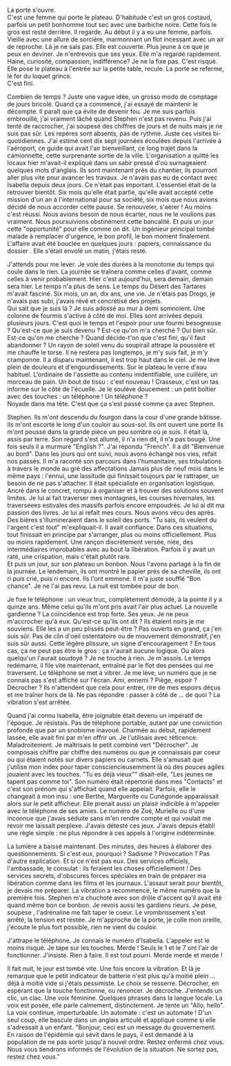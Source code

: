 La porte s'ouvre.<br/>
C'est une femme qui porte le plateau. D'habitude c'est un gros costaud, parfois un petit bonhomme tout sec avec une barbiche noire. Cette fois le gros est resté derrière. Il regarde. Au début il y a eu une femme, parfois. Vieille avec une allure de sorcière, marmonnant un flot incessant avec un air de reproche. Là je ne sais pas. Elle est couverte. Plus jeune à ce que je peux en deviner. Je n'entrevois que ses yeux. Elle m'a regardé rapidement. Haine, curiosité, compassion, indifférence? Je ne la fixe pas. C'est risqué. Elle pose le plateau à l'entrée sur la petite table, recule. La porte se referme, le fer du loquet grince.  
C'est fini.

Combien de temps ? Juste une vague idée, un grosso modo de comptage de jours bricolé. Quand ça a commencé, j'ai essayé de maintenir le décompte. Il paraît que ça évite de devenir fou. Je me suis parfois embrouillé, j'ai vraiment lâché quand Stephen n'est pas revenu. Puis j'ai tenté de raccrocher, j'ai soupesé des chiffres de jours et de nuits mais je ne suis pas sûr. Les repères sont absents, pas de rythme. Juste ces visites bi-quotidiennes. J'ai estimé cent dix sept journées écoulées depuis l'arrivée à l'aéroport, ce guide qui avait l'air bienveillant, ce long trajet dans la camionnette, cette surprenante sortie de la ville. L'organisation a quitté les locaux hier m'avait-il expliqué dans un sabir pressé d'où surnageaient quelques mots d'anglais. Ils sont maintenant près du chantier, ils pourront aller plus vite pour avancer les travaux. Je n'avais pas eu de contact avec Isabella depuis deux jours. Ce n'était pas important. L'essentiel était de la retrouver bientôt. Six mois qu'elle était partie, qu'elle avait accepté cette mission d'un an à l'international pour sa société, six mois que nous avions décidé de nous accorder cette pause.
Se renouveler, s'aérer ! Au moins c'est réussi. Nous avions besoin de nous écarter, nous ne le voulions pas vraiment. Nous poursuivions obstinément cette bancalité. Et puis un jour cette "opportunité" pour elle comme on dit. Un ingénieur principal tombé malade à remplacer d'urgence, le bon profil, le bon moment finalement. L'affaire avait été bouclée en quelques jours : papiers, connaissance du dossier . Elle s'était envolé un matin, j'étais resté. 

J'attends pour me lever. Je vole des durées à la monotonie du temps qui coule dans le rien. La journée se traînera comme celles d'avant, comme celles à venir probablement. Hier c'est aujourd'hui, sera demain, demain sera hier. Le temps n'a plus de sens. Le temps du Désert des Tartares m'avait fasciné. Six mois, un an, dix ans, une vie. Je n'étais pas Drogo, je n'avais pas subi, j'avais révé et concrétisé des projets.  
Qui sait que je suis là ? Je suis adossé au mur à demi somnolent. Une colonne de fourmis s'active à côté de moi. Elles sont arrivées depuis plusieurs jours. C'est quoi le temps et l'espoir pour une fourmi besogneuse ? 
Qu'est-ce que je suis devenu ? Est-ce qu'on m'a cherché ? Oui bien sûr. Est-ce qu'on me cherche ? Quand décide-t'on que c'est fini, qu'il faut abandonner ? Un rayon de soleil venu du soupirail attrape la poussière et me chauffe le torse. Il ne restera pas longtemps, je m'y suis fait, je m'y cramponne. Il a disparu maintenant, il est trop haut dans le ciel. Je me lève plein de douleurs et d'engourdissements. Sur le plateau le verre d'eau habituel. L'ordinaire de l'assiette au contenu inidentifiable, une cuillère, un morceau de pain. Un bout de tissu : c'est nouveau ! Crasseux, c'est un tas informe sur le côté de l'écuelle. Je le soulève doucement : un petit boîtier avec des touches : un téléphone ! Un téléphone ?   
Noyade dans ma tête. C'est que ça s'est passé comme ça avec Stephen.<br/>

Stephen. Ils m'ont descendu du fourgon dans la cour d'une grande bâtisse. Ils m'ont escorté le long d'un couloir au sous-sol. Ils ont ouvert une porte Ils m'ont poussé dans la grande pièce un peu sombre où je suis. Il était là, assis par terre. Son regard s'est allumé, il n'a rien dit, il n'a pas bougé. Une fois seuls il a murmuré "English ?". J'ai répondu "French". Il a dit "Bienvenue au bord". Dans les jours qui ont suivi, nous avons échangé nos vies, refait nos passés. Il m'a raconté son parcours dans l'humanitaire, ses tribulations à travers le monde au gré des affectations Jamais plus de neuf mois dans le même pays : l'ennui, une lassitude qui finissait toujours par le rattraper, un besoin de ne pas s'attacher. Il était spécialiste en organisation logistique. Ancré dans le concret, rompu à organiser et à trouver des solutions souvent limites. Je lui ai fait traverser mes montagnes, les courses hivernales, les traverséees estivales des massifs parfois encore empoudrés. Je lui ai dit ma passion des livres. Je lui ai refait mes cours. Nous avons vécu des après. Des bières s'illumineraient dans le soleil des ports. "Tu sais, ils veulent du l'argent c'est tout" m'expliquait-il. Il avait confiance. Dans ces situations, tout finissait en principe par s'arranger, plus ou moins officiellement. Plus ou moins rapidement. Une rançon discrètement versée, niée, des intermédiaires improbables avec au bout la libération. Parfois il y avait un raté, une crispation, mais c'était plutôt rare.<br/> 
Et puis un jour, sur son plateau un bonbon. Nous l'avons partagé à la fin de la journée. Le lendemain, ils ont montré le papier près de sa cheville, ils ont ri puis crié, puis ri encore. Ils l'ont emmené. Il m'a juste soufflé "Bon chance". Je ne l'ai pas revu. La nuit est tombée pour de bon.

Je fixe le téléphone : un vieux truc, complètement démodé, à la pointe il y a quinze ans. Même celui qu'ils m'ont pris avait l'air plus actuel. La nouvelle gardienne ? La coïncidence est trop forte. Ses yeux. Je ne peux m'accrocher qu'à eux. Qu'est-ce qu'ils ont dit ? Ils étaient noirs je me souviens. Elle les a un peu plissés peut-être ? Pas ouverts en grand, ça j'en suis sûr. Pas de clin d'oeil ostentatoire ou de mouvement démonstratif, j'en suis sûr aussi. Cette légère plissure, un signe d'encouragement ? En tous cas, ça ne peut pas être le gros : ça n'aurait aucune logique. Ou alors quelqu'un l'aurait soudoyé ?
Je ne touche à rien. Je m'assois. Le temps redémarre, il file vite maintenant, entraîné par le flot des pensées qui me traversent.
Le téléphone se met à vibrer. Je me lève, un numéro que je ne connais pas s'est affiché sur l'écran. Ami, ennemi ? Piège, espoir ? 
Décrocher ? Ils n'attendent que cela pour entrer, rire de mes espoirs déçus et me traîner hors de là.
Ne pas répondre : passer à côté de ... de quoi ? La vibration s'est arrêtée.

Quand j'ai connu Isabella, être joignable était devenu un impératif de l'époque. Je résistais. Pas de téléphone portable, autant par une conviction profonde que par un snobisme inavoué. Charmée au début, rapidement lassée, elle avait fini par m'en offrir un. Je l'utilisais avec réticence. Maladroitement. Je maîtrisais le petit combiné vert "Décrocher". Je composais chiffre par chiffre des numéros ou que je connaissais par coeur ou qui étaient notés sur divers papiers ou carnets. Elle s'amusait que j'utilise mon index pour taper consciencieusemment là où des pouces agiles jouaient avec les touches. "Tu es déjà vieux"" disait-elle, "Les jeunes ne tapent pas comme toi". Son numéro était répertorié dans mes "Contacts" et c'est son prénom qui s'affichait quand elle appelait. Parfois, elle le changeait à mon insu : une Berthe, Marguerite ou Cunégonde apparaissait alors sur le petit afficheur. Elle prenait aussi un plaisir indicible à m'appeler avec le téléphone de ses amies. Le numéro de Zoé, Murielle ou d'une inconnue que j'avais séduite sans m'en rendre compte et qui voulait me revoir me laissait perplexe. J'avais détesté ces jeux. J'avais depuis établi une règle simple  : ne plus répondre à ces appels à l'origine indéterminée.

La lumière a baissé maintenant. Des minutes, des heures à élaborer des questionnements. Si c'est eux, pourquoi ? Sadisme ? Provocation ? Pas d'autre explication. Et si ce n'est pas eux. Des services officiels, l'ambassade, le consulat : ils feraient les choses officiellement ! Des services secrets, d'obscures forces spéciales en train de préparer ma libération comme dans les films et les journaux. L'assaut serait pour bientôt, je devais me préparer. La vibration a recommencé, le même numéro que la première fois. Stephen m'a chuchoté avec son drôle d'accent qu'il avait été quand même bon ce bonbon. Je revois aussi les gardiens rieurs. Je pèse, soupèse , l'adrénaline me fait taper le coeur. Le vrombrissement s'est arrêté, la tension est restée. Je m'approche de la porte, je colle mon oreille, j'écoute le plus fort possible, rien ne vient du couloir.

J'attrape le téléphone. Je connais le numéro d'Isabella. L'appeler est le moins risqué. Je tape sur les touches. Merde ! Seuls le 1 et le 7 ont l'air de fonctionner. J'insiste. Rien à faire. Il est tout pourri. Merde merde et merde !

Il fait nuit, le jour est tombé vite. Une fois encore la vibration. Et là je remarque que le petit indicateur de batterie n'est plus qu'à moitié plein ... déjà à moitié vide si j'étais pessimiste. Le choix se resserre. Décrocher, en espérant que la touche fonctionne, ou renoncer. Je décroche. J'entends un clic, un clac. Une voix féminine. Quelques phrases dans la langue locale. La voix est posée, elle parle calmement, distinctement. Je tente un "Allo, hello". La voix continue, imperturbable. Un automate : c'est un automate ! D'un seul coup, elle bascule dans un anglais articulé et appliqué comme si elle s'adressait à un enfant. "Bonjour, ceci est un message du gouvernement. En raison de l'épidémie qui sévit dans le pays, il est demandé à la population de ne pas sortir jusqu'à nouvel ordre. Restez enfermé chez vous. Nous vous tiendrons informés de l'évolution de la situation. Ne sortez pas, restez chez vous."
